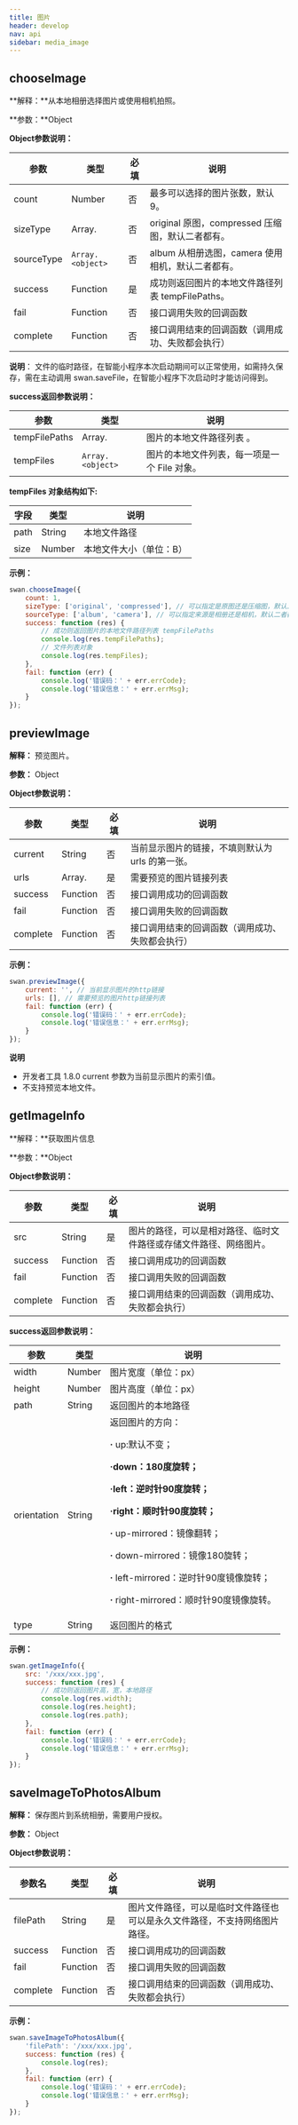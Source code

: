 ```yaml
---
title: 图片
header: develop
nav: api
sidebar: media_image
---
```



chooseImage
---
**解释：**从本地相册选择图片或使用相机拍照。

**参数：**Object

**Object参数说明：**

|参数 | 类型  |必填 | 说明|
|---- | ---- | ---- | ----|
|count  | Number | 否  | 最多可以选择的图片张数，默认 9。|
|sizeType  |Array.<string>| 否  | original 原图，compressed 压缩图，默认二者都有。|
|sourceType | ` Array.<object> ` |否 |  album 从相册选图，camera 使用相机，默认二者都有。|
|success |Function  |  是 | 成功则返回图片的本地文件路径列表 tempFilePaths。|
|fail  |  Function |   否  | 接口调用失败的回调函数|
|complete   | Function  |  否 |  接口调用结束的回调函数（调用成功、失败都会执行）|

**说明**：
文件的临时路径，在智能小程序本次启动期间可以正常使用，如需持久保存，需在主动调用 swan.saveFile，在智能小程序下次启动时才能访问得到。


**success返回参数说明：**

|参数  |类型|  说明 |
|---- | ---- | ---- |
|tempFilePaths  | Array.<string> |图片的本地文件路径列表 。|
|tempFiles  | ` Array.<object> ` |图片的本地文件列表，每一项是一个 File 对象。|

**tempFiles 对象结构如下:**

|字段 | 类型  |说明|
|---- | ---- | ---- |
|path  |  String  |本地文件路径|
|size   | Number | 本地文件大小（单位：B）|


**示例：**
<!-- <a href="swanide://fragment/25d4a08064aa160d2986a38e3f9311921548069510198" title="在开发者工具中预览效果" target="_blank">在开发者工具中预览效果</a> -->
```js
swan.chooseImage({
    count: 1,
    sizeType: ['original', 'compressed'], // 可以指定是原图还是压缩图，默认二者都有
    sourceType: ['album', 'camera'], // 可以指定来源是相册还是相机，默认二者都有
    success: function (res) {
        // 成功则返回图片的本地文件路径列表 tempFilePaths
        console.log(res.tempFilePaths);
        // 文件列表对象
        console.log(res.tempFiles);
    },
    fail: function (err) {
        console.log('错误码：' + err.errCode);
        console.log('错误信息：' + err.errMsg);
    }
});

```

previewImage
---
**解释：** 预览图片。

**参数：** Object

**Object参数说明：**

|参数 | 类型 | 必填  |说明|
|---- | ---- | ---- | ----|
|current |String | 否  | 当前显示图片的链接，不填则默认为 urls 的第一张。|
|urls   | Array.<string> |是 |  需要预览的图片链接列表|
|success| Function |   否  | 接口调用成功的回调函数|
|fail  |  Function  |  否 |  接口调用失败的回调函数|
|complete  |  Function  |  否 |  接口调用结束的回调函数（调用成功、失败都会执行）|


**示例：**

```js
swan.previewImage({
    current: '', // 当前显示图片的http链接
    urls: [], // 需要预览的图片http链接列表
    fail: function (err) {
        console.log('错误码：' + err.errCode);
        console.log('错误信息：' + err.errMsg);
    }
});
```

**说明**

* 开发者工具 1.8.0 current 参数为当前显示图片的索引值。
* 不支持预览本地文件。

getImageInfo
---
**解释：**获取图片信息

**参数：**Object

**Object参数说明：**

|参数  |类型|  必填 | 说明|
|---- | ---- | ---- | ----|
|src |String | 是  | 图片的路径，可以是相对路径、临时文件路径或存储文件路径、网络图片。|
|success| Function  |  否  | 接口调用成功的回调函数|
|fail  |  Function  |  否  | 接口调用失败的回调函数|
|complete |   Function |   否  | 接口调用结束的回调函数（调用成功、失败都会执行）|

**success返回参数说明：**

|参数  |类型 | 说明|
|---- | ---- | ---- |
|width |  Number | 图片宽度（单位：px）|
|height | Number | 图片高度（单位：px）|
|path  |  String | 返回图片的本地路径|
|orientation|String|返回图片的方向：<p>**·** up:默认不变；<p>**·**down：180度旋转；<p>**·**left：逆时针90度旋转；<p>**·**right：顺时针90度旋转；<p>**·** up-mirrored：镜像翻转；<p>**·** down-mirrored：镜像180旋转；<p>**·** left-mirrored：逆时针90度镜像旋转；<p>**·** right-mirrored：顺时针90度镜像旋转。|
|type|String|返回图片的格式 |


**示例：**


```js
swan.getImageInfo({
    src: '/xxx/xxx.jpg',
    success: function (res) {
        // 成功则返回图片高，宽，本地路径
        console.log(res.width);
        console.log(res.height);
        console.log(res.path);
    },
    fail: function (err) {
        console.log('错误码：' + err.errCode);
        console.log('错误信息：' + err.errMsg);
    }
});

```

saveImageToPhotosAlbum
---
**解释：** 保存图片到系统相册，需要用户授权。

**参数：** Object

**Object参数说明：**

|参数名| 类型 | 必填 | 说明|
|---- | ---- | ---- |---- |
|filePath  |  String  |是 |  图片文件路径，可以是临时文件路径也可以是永久文件路径，不支持网络图片路径。|
|success |Function |   否  | 接口调用成功的回调函数|
|fail  |  Function  |  否  | 接口调用失败的回调函数|
|complete |   Function |   否  | 接口调用结束的回调函数（调用成功、失败都会执行）|


<!-- **success返回参数说明：**

|参数名| 类型|  说明|
|---- | ---- | ---- |
|errMsg  |String | 调用结果| -->


**示例：**

```js
swan.saveImageToPhotosAlbum({
    'filePath': '/xxx/xxx.jpg',
    success: function (res) {
        console.log(res);
    },
    fail: function (err) {
        console.log('错误码：' + err.errCode);
        console.log('错误信息：' + err.errMsg);
    }
});
```
